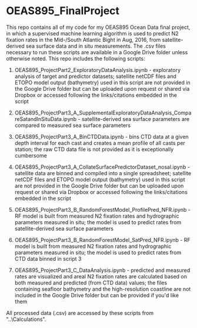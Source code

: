 # OEAS895_FinalProject

This repo contains all of my code for my OEAS895 Ocean Data final project, in which a supervised machine learning algorithm is used to predict N2 fixation rates in the Mid-/South Atlantic Bight in Aug, 2016, from satellite-derived sea surface data and in situ measurements. The .csv files necessary to run these scripts are available in a Google Drive folder unless otherwise noted. This repo includes the following scripts:

1) OEAS895_ProjectPart2_ExploratoryDataAnalysis.ipynb - exploratory analysis of target and predictor datasets; satellite netCDF files and ETOPO model output (bathymetry) used in this script are not provided in the Google Drive folder but can be uploaded upon request or shared via Dropbox or accessed following the links/citations embedded in the script

2) OEAS895_ProjectPart3_A_SupplementalExploratoryDataAnalysis_CompareSatandInSituData.ipynb - satellite-derived sea surface parameters are compared to measured sea surface parameters

3) OEAS895_ProjectPart3_A_BinCTDData.ipynb - bins CTD data at a given depth interval for each cast and creates a mean profile of all casts per station; the raw CTD data file is not provided as it is exceptionally cumbersome

4) OEAS895_ProjectPart3_A_CollateSurfacePredictorDataset_nosal.ipynb - satellite data are binned and compiled into a single spreadsheet; satellite netCDF files and ETOPO model output (bathymetry) used in this script are not provided in the Google Drive folder but can be uploaded upon request or shared via Dropbox or accessed following the links/citations embedded in the script

5) OEAS895_ProjectPart3_B_RandomForestModel_ProfilePred_NFR.ipynb - RF model is built from measured N2 fixation rates and hydrographic parameters measured in situ; the model is used to predict rates from satellite-derived sea surface parameters

6) OEAS895_ProjectPart3_B_RandomForestModel_SatPred_NFR.ipynb - RF model is built from measured N2 fixation rates and hydrographic parameters measured in situ; the model is used to predict rates from CTD data binned in script 3

7) OEAS895_ProjectPart3_C_DataAnalysis.ipynb - predicted and measured rates are visualized and areal N2 fixation rates are calculated based on both measured and predicted (from CTD data) values; the files containing seafloor bathymetry and the high-resolution coastline are not included in the Google Drive folder but can be provided if you'd like them

All processed data (.csv) are accessed by these scripts from "..\Calculations\".

